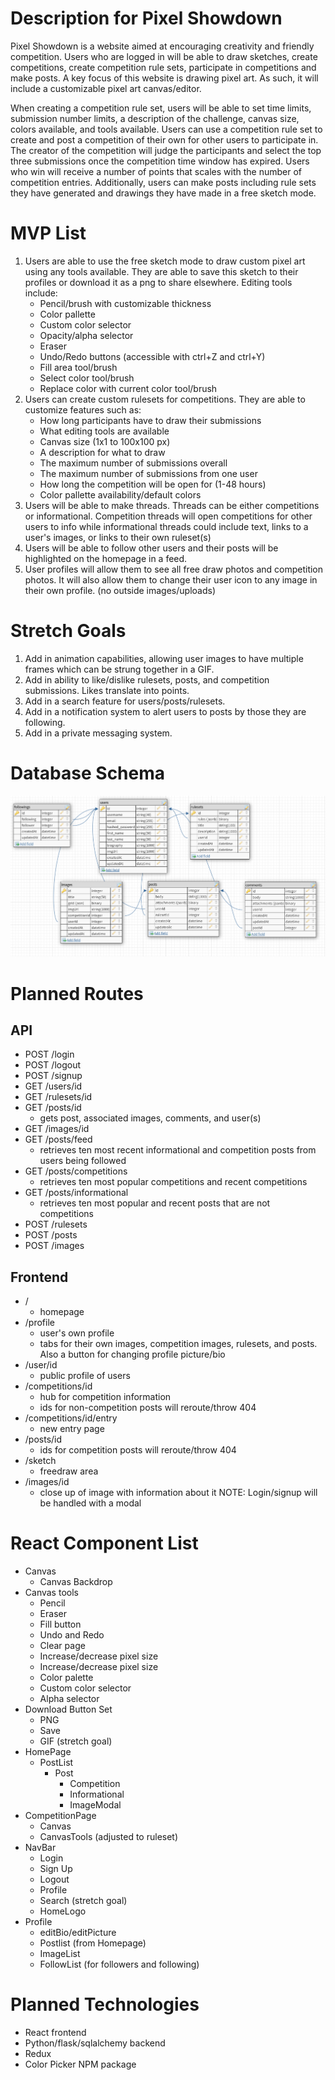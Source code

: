 # Description for Pixel Showdown #
Pixel Showdown is a website aimed at encouraging creativity and friendly competition. Users who are logged in will be able to draw sketches, create competitions, create competition rule sets, participate in competitions and make posts. A key focus of this website is drawing pixel art. As such, it will include a customizable pixel art canvas/editor.

When creating a competition rule set, users will be able to set time limits, submission number limits, a description of the challenge, canvas size, colors available, and tools available. Users can use a competition rule set to create and post a competition of their own for other users to participate in. The creator of the competition will judge the participants and select the top three submissions once the competition time window has expired. Users who win will receive a number of points that scales with the number of competition entries. Additionally, users can make posts including rule sets they have generated and drawings they have made in a free sketch mode.

# MVP List #
1. Users are able to use the free sketch mode to draw custom pixel art using any tools available. They are able to save this sketch to their profiles or download it as a png to share elsewhere. Editing tools include:
    - Pencil/brush with customizable thickness
    - Color pallette
    - Custom color selector
    - Opacity/alpha selector
    - Eraser
    - Undo/Redo buttons (accessible with ctrl+Z and ctrl+Y)
    - Fill area tool/brush
    - Select color tool/brush
    - Replace color with current color tool/brush
2. Users can create custom rulesets for competitions. They are able to customize features such as:
    - How long participants have to draw their submissions
    - What editing tools are available
    - Canvas size (1x1 to 100x100 px)
    - A description for what to draw
    - The maximum number of submissions overall
    - The maximum number of submissions from one user
    - How long the competition will be open for (1-48 hours)
    - Color pallette availability/default colors
3. Users will be able to make threads. Threads can be either competitions or informational. Competition threads will open competitions for other users to info while informational threads could include text, links to a user's images, or links to their own ruleset(s)
4. Users will be able to follow other users and their posts will be highlighted on the homepage in a feed.
5. User profiles will allow them to see all free draw photos and competition photos. It will also allow them to change their user icon to any image in their own profile. (no outside images/uploads)

# Stretch Goals #
1. Add in animation capabilities, allowing user images to have multiple frames which can be strung together in a GIF.
2. Add in ability to like/dislike rulesets, posts, and competition submissions. Likes translate into points.
3. Add in a search feature for users/posts/rulesets.
4. Add in a notification system to alert users to posts by those they are following.
5. Add in a private messaging system.

# Database Schema #
![Schema](./db_schema.png )

# Planned Routes #
## API ##
- POST /login
- POST /logout
- POST /signup
- GET /users/id
- GET /rulesets/id
- GET /posts/id
    - gets post, associated images, comments, and user(s)
- GET /images/id
- GET /posts/feed
    - retrieves ten most recent informational and competition posts from users being followed
- GET /posts/competitions
    - retrieves ten most popular competitions and recent competitions
- GET /posts/informational
    - retrieves ten most popular and recent posts that are not competitions
- POST /rulesets
- POST /posts
- POST /images

## Frontend ##
- /
    - homepage
- /profile
    - user's own profile
    - tabs for their own images, competition images, rulesets, and posts. Also a button for changing profile picture/bio
- /user/id
    - public profile of users
- /competitions/id
    - hub for competition information
    - ids for non-competition posts will reroute/throw 404
- /competitions/id/entry
    - new entry page
- /posts/id
    - ids for competition posts will reroute/throw 404
- /sketch
    - freedraw area
- /images/id
    - close up of image with information about it
NOTE: Login/signup will be handled with a modal

# React Component List #
- Canvas
    - Canvas Backdrop
- Canvas tools
    - Pencil
    - Eraser
    - Fill button
    - Undo and Redo
    - Clear page
    - Increase/decrease pixel size
    - Increase/decrease pixel size
    - Color palette
    - Custom color selector
    - Alpha selector
- Download Button Set
    - PNG
    - Save
    - GIF (stretch goal)
- HomePage
    - PostList
        - Post
            - Competition
            - Informational
            - ImageModal
- CompetitionPage
    - Canvas
    - CanvasTools (adjusted to ruleset)
- NavBar
    - Login
    - Sign Up
    - Logout
    - Profile
    - Search (stretch goal)
    - HomeLogo
- Profile
    - editBio/editPicture
    - Postlist (from Homepage)
    - ImageList
    - FollowList (for followers and following)

# Planned Technologies #
- React frontend
- Python/flask/sqlalchemy backend
- Redux
- Color Picker NPM package
